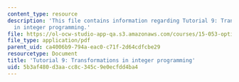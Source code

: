 ```yaml
---
content_type: resource
description: 'This file contains information regarding Tutorial 9: Transformations
  in integer programming.'
file: https://ol-ocw-studio-app-qa.s3.amazonaws.com/courses/15-053-optimization-methods-in-management-science-spring-2013/5b3af480d3aacc8c345c9e0ecfdd4ba4_MIT15_053S13_tut09.pdf
file_type: application/pdf
parent_uid: ca4006b9-794a-eac0-c71f-2d64cdfcbe29
resourcetype: Document
title: 'Tutorial 9: Transformations in integer programming'
uid: 5b3af480-d3aa-cc8c-345c-9e0ecfdd4ba4
---
```

